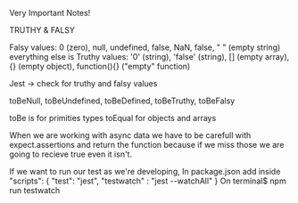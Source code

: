 Very Important Notes!

TRUTHY & FALSY

Falsy values: 0 (zero), null, undefined, false, NaN, false, " " (empty string)
everything else is Truthy values: '0' (string), 'false' (string), [] (empty array), {} (empty object), function(){} ("empty" function)

Jest -> check for truthy and falsy values

toBeNull, toBeUndefined, toBeDefined, toBeTruthy, toBeFalsy

toBe is for primities types
toEqual for objects and arrays

When we are working with async data we have to be carefull with expect.assertions and return the function because if we miss those we are going to recieve true even it isn't.

If we want to run our test as we're developing,
In package.json add inside
"scripts": {
"test": "jest",
"testwatch" : "jest --watchAll"
}
On terminal\$ npm run testwatch
